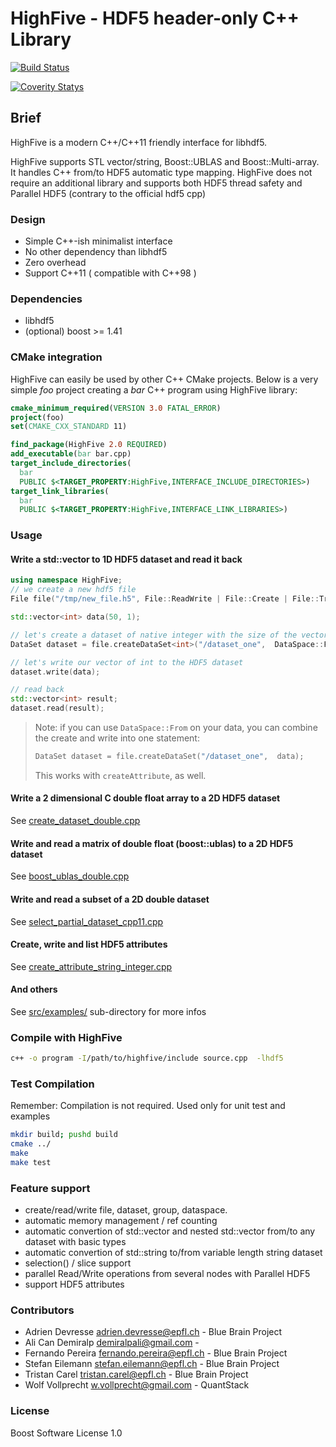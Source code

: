 # HighFive - HDF5 header-only C++ Library

[![Build Status](https://travis-ci.org/BlueBrain/HighFive.svg?branch=master)](https://travis-ci.org/BlueBrain/HighFive)

[![Coverity Statys](https://scan.coverity.com/projects/13635/badge.svg)](https://scan.coverity.com/projects/highfive)

## Brief

HighFive is a modern C++/C++11 friendly interface for libhdf5.

HighFive supports STL vector/string, Boost::UBLAS and Boost::Multi-array. It handles C++ from/to HDF5 automatic type mapping.
HighFive does not require an additional library and supports both HDF5 thread safety and Parallel HDF5 (contrary to the official hdf5 cpp)


### Design
- Simple C++-ish minimalist interface
- No other dependency than libhdf5
- Zero overhead
- Support C++11 ( compatible with C++98 )


### Dependencies
- libhdf5
- (optional) boost >= 1.41


### CMake integration

HighFive can easily be used by other C++ CMake projects.
Below is a very simple *foo* project creating a *bar* C++ program
using HighFive library:

```cmake
cmake_minimum_required(VERSION 3.0 FATAL_ERROR)
project(foo)
set(CMAKE_CXX_STANDARD 11)

find_package(HighFive 2.0 REQUIRED)
add_executable(bar bar.cpp)
target_include_directories(
  bar
  PUBLIC $<TARGET_PROPERTY:HighFive,INTERFACE_INCLUDE_DIRECTORIES>)
target_link_libraries(
  bar
  PUBLIC $<TARGET_PROPERTY:HighFive,INTERFACE_LINK_LIBRARIES>)
```

### Usage

#### Write a std::vector<int> to 1D HDF5 dataset and read it back

```c++
using namespace HighFive;
// we create a new hdf5 file
File file("/tmp/new_file.h5", File::ReadWrite | File::Create | File::Truncate);

std::vector<int> data(50, 1);

// let's create a dataset of native integer with the size of the vector 'data'
DataSet dataset = file.createDataSet<int>("/dataset_one",  DataSpace::From(data));

// let's write our vector of int to the HDF5 dataset
dataset.write(data);

// read back
std::vector<int> result;
dataset.read(result);
```

> Note: if you can use `DataSpace::From` on your data, you can combine the create and write into one statement:
> 
> ```c++
> DataSet dataset = file.createDataSet("/dataset_one",  data);
> ```
>
> This works with `createAttribute`, as well.

#### Write a 2 dimensional C double float array to a 2D HDF5 dataset

See [create_dataset_double.cpp](src/examples/create_dataset_double.cpp)

#### Write and read a matrix of double float (boost::ublas) to a 2D HDF5 dataset

See [boost_ublas_double.cpp](src/examples/boost_ublas_double.cpp)

#### Write and read a subset of a 2D double dataset

See [select_partial_dataset_cpp11.cpp](src/examples/select_partial_dataset_cpp11.cpp)

#### Create, write and list HDF5 attributes

See [create_attribute_string_integer.cpp](src/examples/create_attribute_string_integer.cpp)

#### And others

See [src/examples/](src/examples/)  sub-directory for more infos

### Compile with HighFive

```bash
c++ -o program -I/path/to/highfive/include source.cpp  -lhdf5
```


### Test Compilation
Remember: Compilation is not required. Used only for unit test and examples

```bash
mkdir build; pushd build
cmake ../
make
make test
```

### Feature support

- create/read/write file,  dataset, group, dataspace.
- automatic memory management / ref counting
- automatic convertion of  std::vector and nested std::vector from/to any dataset with basic types
- automatic convertion of std::string to/from variable length string dataset
- selection() / slice support
- parallel Read/Write operations from several nodes with Parallel HDF5
- support HDF5 attributes


### Contributors
- Adrien Devresse <adrien.devresse@epfl.ch> - Blue Brain Project
- Ali Can Demiralp <demiralpali@gmail.com> -
- Fernando Pereira <fernando.pereira@epfl.ch> - Blue Brain Project
- Stefan Eilemann <stefan.eilemann@epfl.ch> - Blue Brain Project
- Tristan Carel <tristan.carel@epfl.ch> - Blue Brain Project
- Wolf Vollprecht <w.vollprecht@gmail.com> - QuantStack

### License
Boost Software License 1.0
